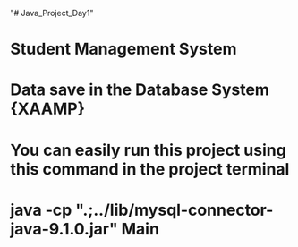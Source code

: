  "# Java_Project_Day1"   
# Student Management System  
# Data save in the Database System {XAAMP}
# You can easily run this project using this command in the project terminal
 # java -cp ".;../lib/mysql-connector-java-9.1.0.jar" Main      

